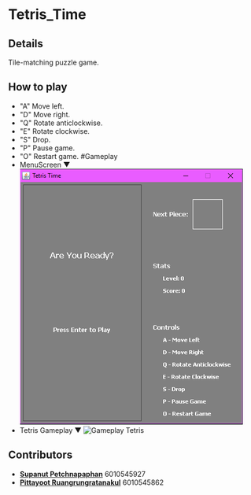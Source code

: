 # Tetris_Time
## Details
Tile-matching puzzle game.
## How to play
- "A" Move left.
- "D" Move right.
- "Q" Rotate anticlockwise.
- "E" Rotate clockwise.
- "S" Drop.
- "P" Pause game.
- "O" Restart game.
#Gameplay
- MenuScreen ▼  ![Menu screen](Capture.PNG)
- Tetris Gameplay ▼  ![Gameplay Tetris](Capture1.PNG)
## Contributors
- [**Supanut Petchnapaphan**](https://github.com/SupanutK) 6010545927
- [**Pittayoot Ruangrungratanakul**](https://github.com/khaopanbit) 6010545862
